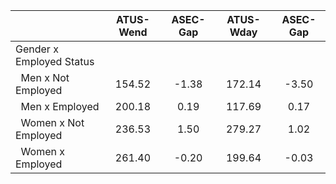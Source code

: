 
|                      |    ATUS-Wend |     ASEC-Gap |    ATUS-Wday |     ASEC-Gap |
| -------------------- | :----------: | :----------: | :----------: | :----------: |
| Gender x Employed Status |              |              |              |              |
| &nbsp;&nbsp;Men x Not Employed |       154.52 |        -1.38 |       172.14 |        -3.50 |
| &nbsp;&nbsp;Men x Employed |       200.18 |         0.19 |       117.69 |         0.17 |
| &nbsp;&nbsp;Women x Not Employed |       236.53 |         1.50 |       279.27 |         1.02 |
| &nbsp;&nbsp;Women x Employed |       261.40 |        -0.20 |       199.64 |        -0.03 |

